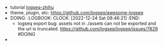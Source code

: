 - tutorial [logseq-zhihu](https://zhuanlan.zhihu.com/p/457521121)
- theme, plugin, etc: https://github.com/logseq/awesome-logseq
- DOING:
  :LOGBOOK:
  CLOCK: [2022-12-24 Sat 08:46:21]
  :END:
	- logseq export bug: assets not in ./assets can not be exported and the url is truncated.  https://github.com/logseq/logseq/issues/7829 #DOING
-